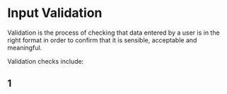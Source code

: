 # Input Validation
Validation is the process of checking that data entered by a user is in the right format in order to confirm that it is sensible, acceptable and meaningful.

Validation checks include:
## 1
